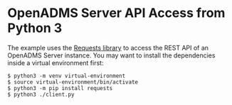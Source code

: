 # OpenADMS Server API Access from Python 3

The example uses the
[Requests library](https://requests.readthedocs.io/en/master/) to access the
REST API of an OpenADMS Server instance. You may want to install the
dependencies inside a virtual environment first:

```
$ python3 -m venv virtual-environment
$ source virtual-environment/bin/activate
$ python3 -m pip install requests
$ python3 ./client.py
```
